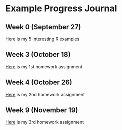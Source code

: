# Example Progress Journal

## Week 0 (September 27)

[Here](files/interesting_examples.html) is my 5 interesting R examples

## Week 3 (October 18)

[Here](582assignment1.html) is my 1st homework assignment

## Week 4 (October 26)

[Here](hw2_582_Rmarkdown.html) is my 2nd homework assignment

## Week 9 (November 19)

[Here](hw3_582_rmarkdown.html) is my 3rd homework assignment
